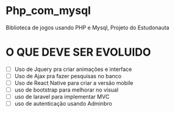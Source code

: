# Php_com_mysql
Biblioteca de jogos usando PHP e Mysql, Projeto do Estudonauta


# O QUE DEVE SER EVOLUIDO
* [ ] Uso de Jquery pra criar animações e interface
* [ ] Uso de Ajax pra fazer pesquisas no banco
* [ ] Uso de React Native para criar a versão mobile
* [ ] uso de bootstrap para melhorar no visual
* [ ] uso de laravel para implementar MVC
* [ ] uso de autenticação usando Adminbro
